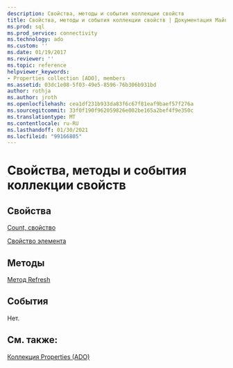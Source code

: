 ```yaml
---
description: Свойства, методы и события коллекции свойств
title: Свойства, методы и события коллекции свойств | Документация Майкрософт
ms.prod: sql
ms.prod_service: connectivity
ms.technology: ado
ms.custom: ''
ms.date: 01/19/2017
ms.reviewer: ''
ms.topic: reference
helpviewer_keywords:
- Properties collection [ADO], members
ms.assetid: 03dc1e08-5f03-49e5-8596-76b306b931bd
author: rothja
ms.author: jroth
ms.openlocfilehash: cea1df231b933da83f6c67f81eaf9baef57f276a
ms.sourcegitcommit: 33f0f190f962059826e002be165a2bef4f9e350c
ms.translationtype: MT
ms.contentlocale: ru-RU
ms.lasthandoff: 01/30/2021
ms.locfileid: "99166805"
---
```

# <a name="properties-collection-properties-methods-and-events"></a>Свойства, методы и события коллекции свойств
## <a name="properties"></a>Свойства  
 [Count, свойство](./count-property-ado.md)  
  
 [Свойство элемента](./item-property-ado.md)  
  
## <a name="methods"></a>Методы  
 [Метод Refresh](./refresh-method-ado.md)  
  
## <a name="events"></a>События  
 Нет.  
  
## <a name="see-also"></a>См. также:  
 [Коллекция Properties (ADO)](./properties-collection-ado.md)